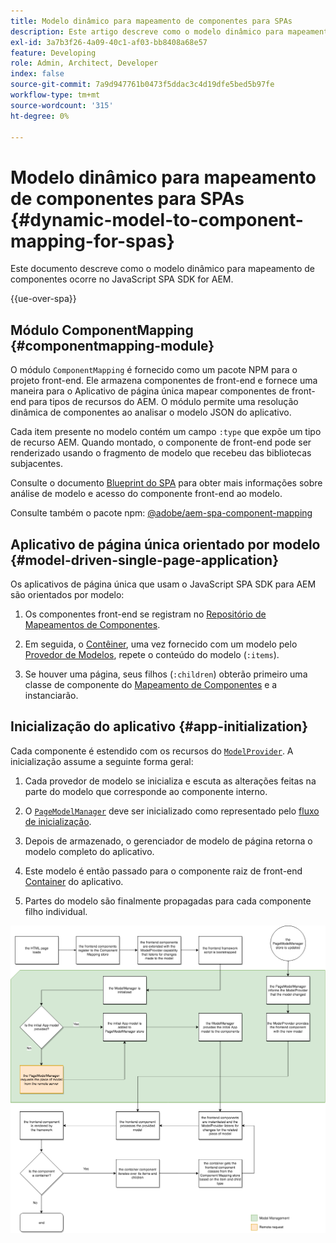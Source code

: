 ```yaml
---
title: Modelo dinâmico para mapeamento de componentes para SPAs
description: Este artigo descreve como o modelo dinâmico para mapeamento de componentes ocorre no JavaScript SPA SDK for AEM.
exl-id: 3a7b3f26-4a09-40c1-af03-bb8408a68e57
feature: Developing
role: Admin, Architect, Developer
index: false
source-git-commit: 7a9d947761b0473f5ddac3c4d19dfe5bed5b97fe
workflow-type: tm+mt
source-wordcount: '315'
ht-degree: 0%

---
```



# Modelo dinâmico para mapeamento de componentes para SPAs {#dynamic-model-to-component-mapping-for-spas}

Este documento descreve como o modelo dinâmico para mapeamento de componentes ocorre no JavaScript SPA SDK for AEM.

{{ue-over-spa}}

## Módulo ComponentMapping {#componentmapping-module}

O módulo `ComponentMapping` é fornecido como um pacote NPM para o projeto front-end. Ele armazena componentes de front-end e fornece uma maneira para o Aplicativo de página única mapear componentes de front-end para tipos de recursos do AEM. O módulo permite uma resolução dinâmica de componentes ao analisar o modelo JSON do aplicativo.

Cada item presente no modelo contém um campo `:type` que expõe um tipo de recurso AEM. Quando montado, o componente de front-end pode ser renderizado usando o fragmento de modelo que recebeu das bibliotecas subjacentes.

Consulte o documento [Blueprint do SPA](blueprint.md) para obter mais informações sobre análise de modelo e acesso do componente front-end ao modelo.

Consulte também o pacote npm: [@adobe/aem-spa-component-mapping](https://www.npmjs.com/package/@adobe/aem-spa-component-mapping)

## Aplicativo de página única orientado por modelo {#model-driven-single-page-application}

Os aplicativos de página única que usam o JavaScript SPA SDK para AEM são orientados por modelo:

1. Os componentes front-end se registram no [Repositório de Mapeamentos de Componentes](#componentmapping-module).
1. Em seguida, o [Contêiner](blueprint.md#container), uma vez fornecido com um modelo pelo [Provedor de Modelos](blueprint.md#the-model-provider), repete o conteúdo do modelo (`:items`).

1. Se houver uma página, seus filhos (`:children`) obterão primeiro uma classe de componente do [Mapeamento de Componentes](blueprint.md#componentmapping) e a instanciarão.

## Inicialização do aplicativo {#app-initialization}

Cada componente é estendido com os recursos do [`ModelProvider`](blueprint.md#the-model-provider). A inicialização assume a seguinte forma geral:

1. Cada provedor de modelo se inicializa e escuta as alterações feitas na parte do modelo que corresponde ao componente interno.
1. O [`PageModelManager`](blueprint.md#pagemodelmanager) deve ser inicializado como representado pelo [fluxo de inicialização](blueprint.md).

1. Depois de armazenado, o gerenciador de modelo de página retorna o modelo completo do aplicativo.
1. Este modelo é então passado para o componente raiz de front-end [Container](blueprint.md#container) do aplicativo.
1. Partes do modelo são finalmente propagadas para cada componente filho individual.

![Inicialização do modelo de aplicativo](assets/app-model-initialization.png)
